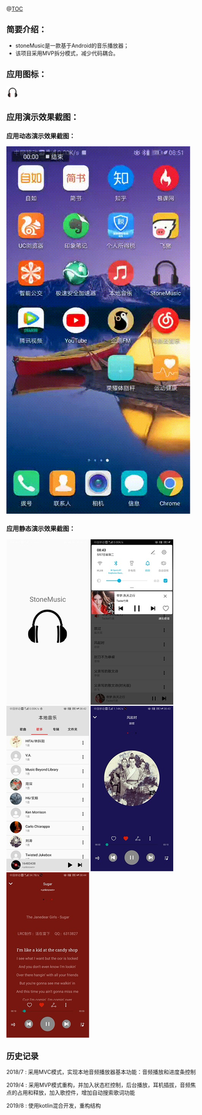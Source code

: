 @[TOC](StoneMusic)
## 简要介绍：
- stoneMusic是一款基于Android的音乐播放器；
- 该项目采用MVP拆分模式，减少代码耦合。

## 应用图标：
![Alt](https://github.com/stoneWangL/arithmetic/blob/master/stoneMusicPic/log.png)


## 应用演示效果截图：
### 应用动态演示效果截图：
![Alt](https://github.com/stoneWangL/arithmetic/blob/master/stoneMusicPic/music01.gif)

### 应用静态演示效果截图：
![Alt](https://github.com/stoneWangL/arithmetic/blob/master/stoneMusicPic/music01.jpg)
![Alt](https://github.com/stoneWangL/arithmetic/blob/master/stoneMusicPic/music02.jpg)
![Alt](https://github.com/stoneWangL/arithmetic/blob/master/stoneMusicPic/music03.jpg)
![Alt](https://github.com/stoneWangL/arithmetic/blob/master/stoneMusicPic/music05.jpg)
![Alt](https://github.com/stoneWangL/arithmetic/blob/master/stoneMusicPic/music04.jpg)


## 历史记录

2018/7
:  采用MVC模式，实现本地音频播放器基本功能：音频播放和进度条控制

2019/4
:  采用MVP模式重构，并加入状态栏控制，后台播放，耳机插拔，音频焦点的占用和释放，加入歌控件，增加自动搜索歌词功能

2019/8
:  使用kotlin混合开发，重构结构

